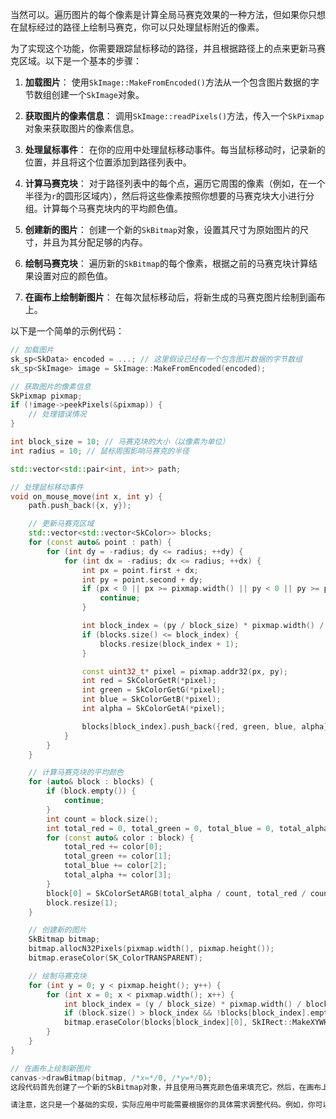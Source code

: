 当然可以。遍历图片的每个像素是计算全局马赛克效果的一种方法，但如果你只想在鼠标经过的路径上绘制马赛克，你可以只处理鼠标附近的像素。

为了实现这个功能，你需要跟踪鼠标移动的路径，并且根据路径上的点来更新马赛克区域。以下是一个基本的步骤：

1. **加载图片**：
   使用`SkImage::MakeFromEncoded()`方法从一个包含图片数据的字节数组创建一个`SkImage`对象。

2. **获取图片的像素信息**：
   调用`SkImage::readPixels()`方法，传入一个`SkPixmap`对象来获取图片的像素信息。

3. **处理鼠标事件**：
   在你的应用中处理鼠标移动事件。每当鼠标移动时，记录新的位置，并且将这个位置添加到路径列表中。

4. **计算马赛克块**：
   对于路径列表中的每个点，遍历它周围的像素（例如，在一个半径为`r`的圆形区域内），然后将这些像素按照你想要的马赛克块大小进行分组。计算每个马赛克块内的平均颜色值。

5. **创建新的图片**：
   创建一个新的`SkBitmap`对象，设置其尺寸为原始图片的尺寸，并且为其分配足够的内存。

6. **绘制马赛克块**：
   遍历新的`SkBitmap`的每个像素，根据之前的马赛克块计算结果设置对应的颜色值。

7. **在画布上绘制新图片**：
   在每次鼠标移动后，将新生成的马赛克图片绘制到画布上。

以下是一个简单的示例代码：

```cpp
// 加载图片
sk_sp<SkData> encoded = ...; // 这里假设已经有一个包含图片数据的字节数组
sk_sp<SkImage> image = SkImage::MakeFromEncoded(encoded);

// 获取图片的像素信息
SkPixmap pixmap;
if (!image->peekPixels(&pixmap)) {
    // 处理错误情况
}

int block_size = 10; // 马赛克块的大小（以像素为单位）
int radius = 10; // 鼠标周围影响马赛克的半径

std::vector<std::pair<int, int>> path;

// 处理鼠标移动事件
void on_mouse_move(int x, int y) {
    path.push_back({x, y});

    // 更新马赛克区域
    std::vector<std::vector<SkColor>> blocks;
    for (const auto& point : path) {
        for (int dy = -radius; dy <= radius; ++dy) {
            for (int dx = -radius; dx <= radius; ++dx) {
                int px = point.first + dx;
                int py = point.second + dy;
                if (px < 0 || px >= pixmap.width() || py < 0 || py >= pixmap.height()) {
                    continue;
                }

                int block_index = (py / block_size) * pixmap.width() / block_size + (px / block_size);
                if (blocks.size() <= block_index) {
                    blocks.resize(block_index + 1);
                }

                const uint32_t* pixel = pixmap.addr32(px, py);
                int red = SkColorGetR(*pixel);
                int green = SkColorGetG(*pixel);
                int blue = SkColorGetB(*pixel);
                int alpha = SkColorGetA(*pixel);

                blocks[block_index].push_back({red, green, blue, alpha});
            }
        }
    }

    // 计算马赛克块的平均颜色
    for (auto& block : blocks) {
        if (block.empty()) {
            continue;
        }
        int count = block.size();
        int total_red = 0, total_green = 0, total_blue = 0, total_alpha = 0;
        for (const auto& color : block) {
            total_red += color[0];
            total_green += color[1];
            total_blue += color[2];
            total_alpha += color[3];
        }
        block[0] = SkColorSetARGB(total_alpha / count, total_red / count, total_green / count, total_blue / count);
        block.resize(1);
    }

    // 创建新的图片
    SkBitmap bitmap;
    bitmap.allocN32Pixels(pixmap.width(), pixmap.height());
    bitmap.eraseColor(SK_ColorTRANSPARENT);

    // 绘制马赛克块
    for (int y = 0; y < pixmap.height(); y++) {
        for (int x = 0; x < pixmap.width(); x++) {
            int block_index = (y / block_size) * pixmap.width() / block_size + (x / block_size);
            if (block.size() > block_index && !blocks[block_index].empty()) {
            bitmap.eraseColor(blocks[block_index][0], SkIRect::MakeXYWH(x, y, 1, 1));
        }
    }
}

// 在画布上绘制新图片
canvas->drawBitmap(bitmap, /*x=*/0, /*y=*/0);
这段代码首先创建了一个新的SkBitmap对象，并且使用马赛克颜色值来填充它。然后，在画布上绘制了这个新的图片。

请注意，这只是一个基础的实现，实际应用中可能需要根据你的具体需求调整代码。例如，你可以添加更多的选项来控制马赛克块的形状和大小，或者处理不同的图片格式和颜色空间。